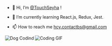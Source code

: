 - 👋 Hi, I’m [@TouchSeyha](https://github.com/TouchSeyha) !

- 🌱 I’m currently learning React.js, Redux, Jest.

- 📫 How to reach me hcy.contactbs@gmail.com

![Dog Codind](https://media.giphy.com/media/v1.Y2lkPTc5MGI3NjExeXJwbGU1em43YXp3a2ptNnR1NWQwdDRxNHFubW1pcmk3YmszbHZ5diZlcD12MV9naWZzX3NlYXJjaCZjdD1n/Dh5q0sShxgp13DwrvG/giphy.gif)
![Coding GIF](https://media.giphy.com/media/13HgwGsXF0aiGY/giphy.gif)


<!---
TouchSeyha/TouchSeyha is a ✨ special ✨ repository because its `README.md` (this file) appears on your GitHub profile.
You can click the Preview link to take a look at your changes.
--->
